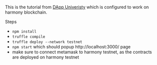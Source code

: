This is the tutorial from [DApp Univeristy](https://www.dappuniversity.com/) which is configured to work on harmony blockchain.

Steps
* `npm install`
* `truffle compile`
* `truffle deploy --network testnet`
* `npm start` which should popup http://localhost:3000/ page
* make sure to connect metamask to harmony testnet, as the contracts are deployed on harmony testnet 